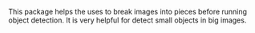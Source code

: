 This package helps the uses to break images into pieces before running object detection. It is very helpful for detect small objects in big images.
